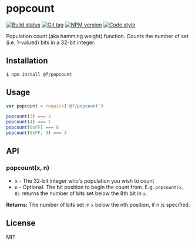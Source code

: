 
# popcount

[![Build status][travis-image]][travis-url]
[![Git tag][git-image]][git-url]
[![NPM version][npm-image]][npm-url]
[![Code style][standard-image]][standard-url]

Population count (aka hamming weight) function. Counts the number of set (i.e. 1-valued) bits in a 32-bit integer.

## Installation

    $ npm install @f/popcount

## Usage

```js
var popcount = require('@f/popcount')

popcount(3) === 2
popcount(4) === 1
popcount(0xFF) === 8
popcount(0xFF, 3) === 3
```

## API

### popcount(x, n)

- `x` - The 32-bit integer who's population you wish to count
- `n` - Optional. The bit position to begin the count from. E.g. `popcount(x, 8)` returns the number of bits set below the 8th bit in `x`.

**Returns:** The number of bits set in `x` below the nth position, if n is specified.

## License

MIT

[travis-image]: https://img.shields.io/travis/micro-js/popcount.svg?style=flat-square
[travis-url]: https://travis-ci.org/micro-js/popcount
[git-image]: https://img.shields.io/github/tag/micro-js/popcount.svg
[git-url]: https://github.com/micro-js/popcount
[standard-image]: https://img.shields.io/badge/code%20style-standard-brightgreen.svg?style=flat
[standard-url]: https://github.com/feross/standard
[npm-image]: https://img.shields.io/npm/v/@f/popcount.svg?style=flat-square
[npm-url]: https://npmjs.org/package/@f/popcount
